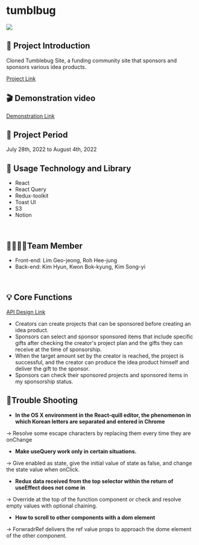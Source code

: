 # tumblbug

![](https://www.notion.so/image/https%3A%2F%2Ftumblbug-assets.imgix.net%2Fbrand%2Ftumblbug_introduction.png?table=block&id=256d08cd-3a8d-43c4-ad95-5cf40f8c83a3&spaceId=0506af35-6b8b-4c06-9c1c-7fe328d8aee6&width=2000&userId=17d0a86e-5f6e-4097-afd6-b83dc90e98d3&cache=v2)

## 📢 Project Introduction

Cloned Tumblebug Site, a funding community site that sponsors and sponsors various idea products.

[Project Link](http://tumblbug-clone.s3-website.ap-northeast-2.amazonaws.com/)


## 🎬 Demonstration video

[Demonstration Link](https://www.youtube.com/watch?v=pitNSMnWOXs)

## 📅 Project Period

July 28th, 2022 to August 4th, 2022

## **🔨 Usage Technology and Library**

- React
- React Query
- Redux-toolkit
- Toast UI
- S3
- Notion

<br/>

## ****👨👩👧👦Team Member****

- Front-end: Lim Geo-jeong, Roh Hee-jung
- Back-end: Kim Hyun, Kwon Bok-kyung, Kim Song-yi

<br/>

## 💡 Core Functions
[API Design Link](https://gelatinous-macadamia-65a.notion.site/e72b9b4d9a194ab3a57084df8f47bf1a?v=efac60dd4a6a4d81889f2e11233273f1)

- Creators can create projects that can be sponsored before creating an idea product.
- Sponsors can select and sponsor sponsored items that include specific gifts after checking the creator's project plan and the gifts they can receive at the time of sponsorship.
- When the target amount set by the creator is reached, the project is successful, and the creator can produce the idea product himself and deliver the gift to the sponsor.
- Sponsors can check their sponsored projects and sponsored items in my sponsorship status.

## 💫Trouble Shooting


- **In the OS X environment in the React-quill editor, the phenomenon in which Korean letters are separated and entered in Chrome**

→ Resolve some escape characters by replacing them every time they are onChange

- **Make useQuery work only in certain situations.**

→ Give enabled as state, give the initial value of state as false, and change the state value when onClick.

- **Redux data received from the top selector within the return of useEffect does not come in**

→ Override at the top of the function component or check and resolve empty values with optional chaining.

- **How to scroll to other components with a dom element**

→ ForwradrRef delivers the ref value props to approach the dome element of the other component.

